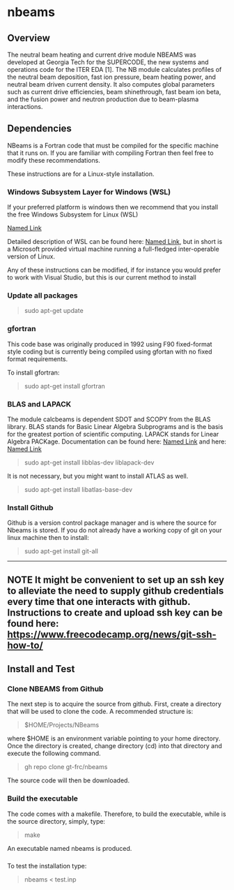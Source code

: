 # nbeams

## Overview

The neutral beam heating and current drive module NBEAMS was developed at Georgia Tech for the SUPERCODE, the new systems and operations code for the ITER EDA [1]. The NB module calculates profiles of the neutral beam deposition, fast ion pressure, beam heating power, and neutral beam driven current density. It also computes global parameters such as current drive efficiencies, beam shinethrough, fast beam ion beta, and the fusion power and neutron production due to beam-plasma interactions.

## Dependencies

NBeams is a Fortran code that must be compiled for the specific machine that it runs on. If you are familiar with compiling Fortran then feel free to modify these recommendations.

These instructions are for a Linux-style installation.

### Windows Subsystem Layer for Windows (WSL)
If your preferred platform is windows then we recommend that you install the free Windows Subsystem for Linux (WSL)

[Named Link](https://docs.microsoft.com/en-us/windows/wsl/install-win10 "WSL installation")

Detailed description of WSL can be found here: [Named Link](https://docs.microsoft.com/en-us/windows/wsl/about, "About Microsft WSL"), but in short is a Microsoft provided virtual machine running a full-fledged inter-operable version of Linux.

Any of these instructions can be modified, if for instance you would prefer to work with Visual Studio, but this is our current method to install

### Update all packages
> sudo apt-get update

### gfortran

This code base was originally produced in 1992 using F90 fixed-format style coding but is currently being compiled using gfortan with no fixed format requirements.

To install gfortran:
> sudo apt-get install gfortran

### BLAS and LAPACK

The module calcbeams is dependent SDOT and SCOPY from the BLAS library. BLAS stands for Basic Linear Algebra Subprograms and is the basis for the greatest portion of scientific computing. LAPACK stands for Linear Algebra PACKage. Documentation can be found here: [Named Link](http://performance.netlib.org/lapack/ "LAPACK") and here: [Named Link](http://performance.netlib.org/lapack/, "BLAS & LAPACK Overview")

> sudo apt-get install libblas-dev liblapack-dev

It is not necessary, but you might want to install ATLAS as well.

> sudo apt-get install libatlas-base-dev

### Install Github

Github is a version control package manager and is where the source for Nbeams is stored. If you do not already have a working copy of git on your linux machine then to install:

> sudo apt-get install git-all


---
**NOTE**
It might be convenient to set up an ssh key to alleviate the need to supply github credentials every time that one interacts with github. Instructions to create and upload ssh key can be found here:
https://www.freecodecamp.org/news/git-ssh-how-to/
---

## Install and Test

### Clone NBEAMS from Github

The next step is to acquire the source from github. First, create a directory that will be used to clone the code. A recommended structure is:
> $HOME/Projects/NBeams

where $HOME is an environment variable pointing to your home directory. Once the directory is created, change directory (cd) into that directory and execute the following command.

> gh repo clone gt-frc/nbeams

The source code will then be downloaded.

### Build the executable

The code comes with a makefile. Therefore, to build the executable, while is the source directory, simply, type:

> make

An executable named nbeams is produced. 

###
To test the installation type:

> nbeams < test.inp
